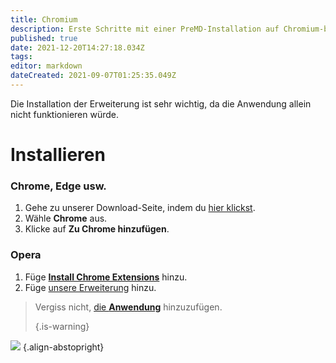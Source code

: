 ```yaml
---
title: Chromium
description: Erste Schritte mit einer PreMD-Installation auf Chromium-basierte Browser
published: true
date: 2021-12-20T14:27:18.034Z
tags:
editor: markdown
dateCreated: 2021-09-07T01:25:35.049Z
---
```


Die Installation der Erweiterung ist sehr wichtig, da die Anwendung allein nicht funktionieren würde.

# Installieren
### Chrome, Edge usw.
1. Gehe zu unserer Download-Seite, indem du [hier klickst](https://premid.app/downloads).
2. Wähle **Chrome** aus.
3. Klicke auf **Zu Chrome hinzufügen**.

### Opera
1. Füge **[Install Chrome Extensions](https://addons.opera.com/en/extensions/details/install-chrome-extensions/)** hinzu.
2. Füge [unsere Erweiterung](https://premid.app/downloads) hinzu.

> Vergiss nicht, [die **Anwendung**](/install) hinzuzufügen. 
> 
> {.is-warning}

![](https://img.icons8.com/color/2x/chrome.png) {.align-abstopright}
